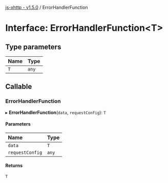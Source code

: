 [js-xhttp - v1.5.0](../README.md) / ErrorHandlerFunction

# Interface: ErrorHandlerFunction<T\>

## Type parameters

| Name | Type |
| :------ | :------ |
| `T` | `any` |

## Callable

### ErrorHandlerFunction

▸ **ErrorHandlerFunction**(`data`, `requestConfig`): `T`

#### Parameters

| Name | Type |
| :------ | :------ |
| `data` | `T` |
| `requestConfig` | `any` |

#### Returns

`T`
